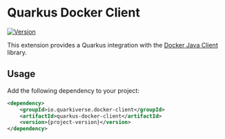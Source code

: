 # Quarkus Docker Client

[![Version](https://img.shields.io/maven-central/v/io.quarkiverse.docker-client/quarkus-docker-client?logo=apache-maven&style=flat-square)](https://central.sonatype.com/artifact/io.quarkiverse.docker-client/quarkus-docker-client-parent)

This extension provides a Quarkus integration with the [Docker Java Client](https://github.com/docker-java/docker-java) library.

## Usage

Add the following dependency to your project:

```xml
<dependency>
    <groupId>io.quarkiverse.docker-client</groupId>
    <artifactId>quarkus-docker-client</artifactId>
    <version>{project-version}</version>
</dependency>
```